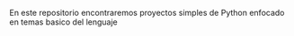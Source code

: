 En este repositorio encontraremos proyectos simples de Python enfocado en temas basico  del lenguaje 
